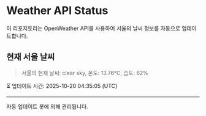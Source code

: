 
# Weather API Status

이 리포지토리는 OpenWeather API를 사용하여 서울의 날씨 정보를 자동으로 업데이트합니다.

## 현재 서울 날씨
> 서울의 현재 날씨: clear sky, 온도: 13.76°C, 습도: 62%

⏳ 업데이트 시간: 2025-10-20 04:35:05 (UTC)

---
자동 업데이트 봇에 의해 관리됩니다.
